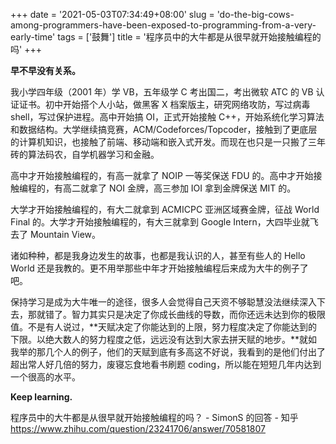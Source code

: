+++
date = '2021-05-03T07:34:49+08:00'
slug = 'do-the-big-cows-among-programmers-have-been-exposed-to-programming-from-a-very-early-time'
tags = ['鼓舞']
title = '程序员中的大牛都是从很早就开始接触编程的吗'
+++

**早不早没有关系。**

我小学四年级（2001 年）学 VB，五年级学 C 考出国二，考出微软 ATC 的 VB 认证证书。初中开始搭个人小站，做黑客 X 档案版主，研究网络攻防，写过病毒 shell，写过保护进程。高中开始搞 OI，正式开始接触 C++，开始系统化学习算法和数据结构。大学继续搞竞赛，ACM/Codeforces/Topcoder，接触到了更底层的计算机知识，也接触了前端、移动端和嵌入式开发。而现在也只是一只搬了三年砖的算法码农，自学机器学习和金融。

高中才开始接触编程的，有高一就拿了 NOIP 一等奖保送 FDU 的。高中才开始接触编程的，有高二就拿了 NOI 金牌，高三参加 IOI 拿到金牌保送 MIT 的。

大学才开始接触编程的，有大二就拿到 ACMICPC 亚洲区域赛金牌，征战 World Final 的。大学才开始接触编程的，有大三就拿到 Google Intern，大四毕业就飞去了 Mountain View。

诸如种种，都是我身边发生的故事，也都是我认识的人，甚至有些人的 Hello World 还是我教的。更不用举那些中年才开始接触编程后来成为大牛的例子了吧。

保持学习是成为大牛唯一的途径，很多人会觉得自己天资不够聪慧没法继续深入下去，那就错了。智力其实只是决定了你成长曲线的导数，而你还远未达到你的极限值。不是有人说过，**天赋决定了你能达到的上限，努力程度决定了你能达到的下限。以绝大数人的努力程度之低，远远没有达到大家去拼天赋的地步。**就如我举的那几个人的例子，他们的天赋到底有多高这不好说，我看到的是他们付出了超出常人好几倍的努力，废寝忘食地看书刷题 coding，所以能在短短几年内达到一个很高的水平。

**Keep learning.**

程序员中的大牛都是从很早就开始接触编程的吗？ - SimonS 的回答 - 知乎
<https://www.zhihu.com/question/23241706/answer/70581807>
